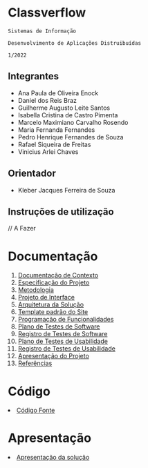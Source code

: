# Classverflow

`Sistemas de Informação`

`Desenvolvimento de Aplicações Distruibuídas`

`1/2022`

## Integrantes

* Ana Paula de Oliveira Enock
* Daniel dos Reis Braz
* Guilherme Augusto Leite Santos
* Isabella Cristina de Castro Pimenta
* Marcelo Maximiano Carvalho Rosendo
* Maria Fernanda Fernandes
* Pedro Henrique Fernandes de Souza
* Rafael Siqueira de Freitas
* Vinicius Arlei Chaves

## Orientador

* Kleber Jacques Ferreira de Souza

## Instruções de utilização

// A Fazer

# Documentação

<ol>
    <li><a href="docs/01-Documentação de Contexto.md"> Documentação de Contexto</a></li>
    <li><a href="docs/02-Especificação do Projeto.md"> Especificação do Projeto</a></li>
    <li><a href="docs/03-Metodologia.md"> Metodologia</a></li>
    <li><a href="docs/04-Projeto de Interface.md"> Projeto de Interface</a></li>
    <li><a href="docs/05-Arquitetura da Solução.md"> Arquitetura da Solução</a></li>
    <li><a href="docs/06-Template padrão do Site.md"> Template padrão do Site</a></li>
    <li><a href="docs/07-Programação de Funcionalidades.md"> Programação de Funcionalidades</a></li>
    <li><a href="docs/08-Plano de Testes de Software.md"> Plano de Testes de Software</a></li>
    <li><a href="docs/09-Registro de Testes de Software.md"> Registro de Testes de Software</a></li>
    <li><a href="docs/10-Plano de Testes de Usabilidade.md"> Plano de Testes de Usabilidade</a></li>
    <li><a href="docs/11-Registro de Testes de Usabilidade.md"> Registro de Testes de Usabilidade</a></li>
    <li><a href="docs/12-Apresentação do Projeto.md"> Apresentação do Projeto</a></li>
    <li><a href="docs/13-Referências.md"> Referências</a></li>
</ol>

# Código

<li><a href="src/README.md"> Código Fonte</a></li>

# Apresentação

<li><a href="presentation/README.md"> Apresentação da solução</a></li>
